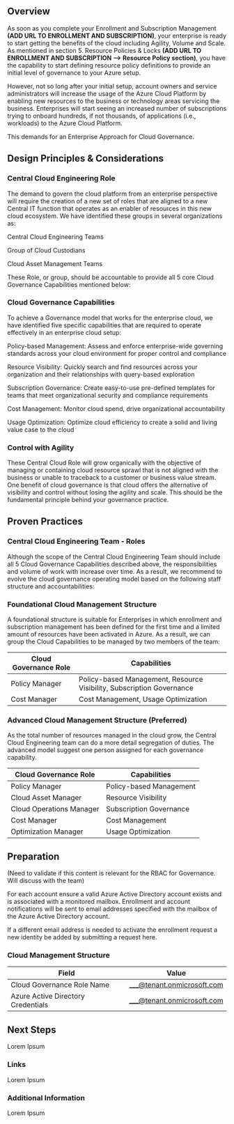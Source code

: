 ## Overview 

As soon as you complete your Enrollment and Subscription Management **(ADD URL TO ENROLLMENT AND SUBSCRIPTION)**, your enterprise is ready to start getting the benefits of the cloud including Agility, Volume and Scale. As mentioned in section 5. Resource Policies & Locks **(ADD URL TO ENROLLMENT AND SUBSCRIPTION --> Resource Policy section)**, you have the capability to start defining resource policy definitions to provide an initial level of governance to your Azure setup.  

However, not so long after your initial setup, account owners and service administrators will increase the usage of the Azure Cloud Platform by enabling new resources to the business or technology areas servicing the business. Enterprises will start seeing an increased number of subscriptions trying to onboard hundreds, if not thousands, of applications (i.e., workloads) to the Azure Cloud Platform. 

This demands for an Enterprise Approach for Cloud Governance. 

## Design Principles & Considerations 

 

### Central Cloud Engineering Role 

The demand to govern the cloud platform from an enterprise perspective will require the creation of a new set of roles that are aligned to a new Central IT function that operates as an enabler of resources in this new cloud ecosystem. We have identified these groups in several organizations as: 

 

Central Cloud Engineering Teams 

Group of Cloud Custodians 

Cloud Asset Management Teams 

 

These Role, or group, should be accountable to provide all 5 core Cloud Governance Capabilities mentioned below: 

### Cloud Governance Capabilities 

To achieve a Governance model that works for the enterprise cloud, we have identified five specific capabilities that are required to operate effectively in an enterprise cloud setup:  

Policy-based Management: Assess and enforce enterprise-wide governing standards across your cloud environment for proper control and compliance 

Resource Visibility: Quickly search and find resources across your organization and their relationships with query-based exploration 

Subscription Governance: Create easy-to-use pre-defined templates for teams that meet organizational security and compliance requirements 

Cost Management: Monitor cloud spend, drive organizational accountability 

Usage Optimization: Optimize cloud efficiency to create a solid and living value case to the cloud 

 

### Control with Agility 

These Central Cloud Role will grow organically with the objective of managing or containing cloud resource sprawl that is not aligned with the business or unable to traceback to a customer or business value stream. One benefit of cloud governance is that cloud offers the alternative of visibility and control without losing the agility and scale. This should be the fundamental principle behind your governance practice.  

 

## Proven Practices 

 

### Central Cloud Engineering Team - Roles 

 

Although the scope of the Central Cloud Engineering Team should include all 5 Cloud Governance Capabilities described above, the responsibilities and volume of work with increase over time. As a result, we recommend to evolve the cloud governance operating model based on the following staff structure and accountabilities: 

 

### Foundational Cloud Management Structure 

 

A foundational structure is suitable for Enterprises in which enrollment and subscription management has been defined for the first time and a limited amount of resources have been activated in Azure. As a result, we can group the Cloud Capabilities to be managed by two members of the team: 

| __Cloud Governance Role__ | __Capabilities__ |
|------------------------------|----------------------------|
| Policy Manager   | Policy-based Management, Resource Visibility, Subscription Governance  | 
| Cost Manager     | Cost Management, Usage Optimization | 


### Advanced Cloud Management Structure (Preferred) 

As the total number of resources managed in the cloud grow, the Central Cloud Engineering team can do a more detail segregation of duties. The advanced model suggest one person assigned for each governance capability.

| __Cloud Governance Role__ | __Capabilities__ |
|------------------------------|----------------------------|
| Policy Manager   | Policy-based Management  | 
| Cloud Asset Manager     | Resource Visibility | 
| Cloud Operations Manager   | Subscription Governance  | 
| Cost Manager     | Cost Management | 
| Optimization Manager     | Usage Optimization | 


## Preparation 

(Need to validate if this content is relevant for the RBAC for Governance. Will discuss with the team) 

For each account ensure a valid Azure Active Directory account exists and is associated with a monitored mailbox.  Enrollment and account notifications will be sent to email addresses specified with the mailbox of the Azure Active Directory account. 

If a different email address is needed to activate the enrollment request a new identity be added by submitting a request here. 

### Cloud Management Structure 

| __Field__ | __Value__ |
|------------------------------|----------------------------|
| Cloud Governance Role Name   | <___@tenant.onmicrosoft.com>   | 
| Azure Active Directory Credentials   | <___@tenant.onmicrosoft.com>  | 

## Next Steps 

Lorem Ipsum 


### Links 

Lorem Ipsum 

 

### Additional Information 

 

Lorem Ipsum 

